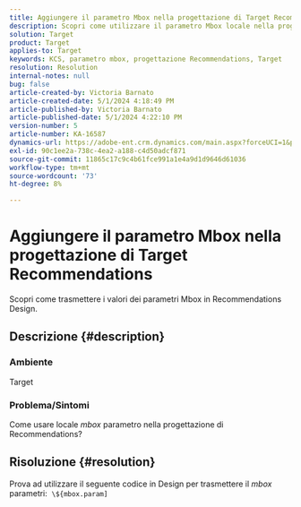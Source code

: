 ```yaml
---
title: Aggiungere il parametro Mbox nella progettazione di Target Recommendations
description: Scopri come utilizzare il parametro Mbox locale nella progettazione di Recommendations.
solution: Target
product: Target
applies-to: Target
keywords: KCS, parametro mbox, progettazione Recommendations, Target
resolution: Resolution
internal-notes: null
bug: false
article-created-by: Victoria Barnato
article-created-date: 5/1/2024 4:18:49 PM
article-published-by: Victoria Barnato
article-published-date: 5/1/2024 4:22:10 PM
version-number: 5
article-number: KA-16587
dynamics-url: https://adobe-ent.crm.dynamics.com/main.aspx?forceUCI=1&pagetype=entityrecord&etn=knowledgearticle&id=fe14847c-d607-ef11-9f89-000d3a372703
exl-id: 90c1ee2a-738c-4ea2-a188-c4d50adcf871
source-git-commit: 11865c17c9c4b61fce991a1e4a9d1d9646d61036
workflow-type: tm+mt
source-wordcount: '73'
ht-degree: 8%

---
```


# Aggiungere il parametro Mbox nella progettazione di Target Recommendations


Scopri come trasmettere i valori dei parametri Mbox in Recommendations Design.

## Descrizione {#description}


### <b>Ambiente</b>

Target



### <b>Problema/Sintomi</b>

Come usare locale *mbox* parametro nella progettazione di Recommendations?


## Risoluzione {#resolution}


Prova ad utilizzare il seguente codice in Design per trasmettere il *mbox* parametri:  `\${mbox.param]`
